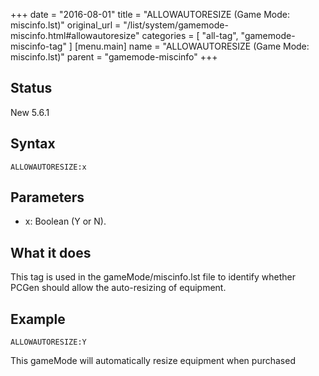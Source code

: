 +++
date = "2016-08-01"
title = "ALLOWAUTORESIZE (Game Mode: miscinfo.lst)"
original_url = "/list/system/gamemode-miscinfo.html#allowautoresize"
categories = [ "all-tag", "gamemode-miscinfo-tag" ]
[menu.main]
    name = "ALLOWAUTORESIZE (Game Mode: miscinfo.lst)"
    parent = "gamemode-miscinfo"
+++

## Status

New 5.6.1

## Syntax

`ALLOWAUTORESIZE:x`

## Parameters

-   x: Boolean (Y or N).



What it does
------------

This tag is used in the <span class="lstfile"> gameMode/miscinfo.lst
</span> file to identify whether PCGen should allow the auto-resizing of
equipment.

Example
-------

`ALLOWAUTORESIZE:Y`

This gameMode will automatically resize equipment when purchased

